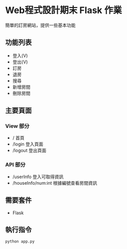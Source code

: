 # Web程式設計期末 Flask 作業
簡單的訂房網站，提供一些基本功能

## 功能列表
- 登入(V)
- 登出(V)
- 訂房
- 退房
- 搜尋
- 新增房間
- 刪除房間

## 主要頁面
### View 部分
- / 首頁
- /login 登入頁面
- /logout 登出頁面
### API 部分
- /userInfo 登入可取得資訊
- /houseInfo/num:int 根據編號查看房間資訊

## 需要套件
- Flask

## 執行指令
``` bash
python app.py
```